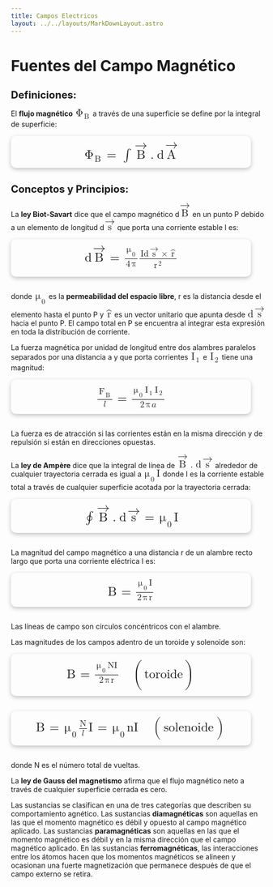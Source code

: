```yaml
---
title: Campos Electricos
layout: ../../layouts/MarkDownLayout.astro
---
```


## **Fuentes del Campo Magnético**

### **Definiciones:**
El **flujo magnético** <math xmlns="http://www.w3.org/1998/Math/MathML"><msubsup><mi mathvariant="normal">&#x3a6;</mi><mi mathvariant="normal">B</mi><mo>&#xA0;</mo></msubsup></math> a través de  una superficie se define por la
integral de superficie:

<div class="img-container">
  <math xmlns="http://www.w3.org/1998/Math/MathML"><msubsup><mi mathvariant="normal">&#x3a6;</mi><mi mathvariant="normal">B</mi><mo>&#xA0;</mo></msubsup><mo>=</mo><mo>&#x222b;</mo><mover accent='true'><mi mathvariant="normal">B</mi><mo>&#x2192;</mo></mover><mo>.</mo><mi mathvariant="normal">d</mi><mover accent='true'><mi mathvariant="normal">A</mi><mo>&#x2192;</mo></mover></math>
</div>

### **Conceptos y Principios:**
La **ley Biot-Savart** dice que el campo magnético d<math xmlns="http://www.w3.org/1998/Math/MathML"><mover accent='true'><mi mathvariant="normal">B</mi><mo>&#x2192;</mo></mover></math> en un punto P debido a un elemento de longitud d<math xmlns="http://www.w3.org/1998/Math/MathML"><mover accent='true'><mi mathvariant="normal">s</mi><mo>&#x2192;</mo></mover></math> que porta una corriente estable I es:

<div class="img-container">
  <math xmlns="http://www.w3.org/1998/Math/MathML"><mi mathvariant="normal">d</mi><mover accent='true'><mi mathvariant="normal">B</mi><mo>&#x2192;</mo></mover><mo>=</mo><mfrac><mrow><msubsup><mi mathvariant="normal">&#x3bc;</mi><mn>0</mn><mo>&#xA0;</mo></msubsup></mrow><mrow><mn>4</mn><mi mathvariant="normal">&#x3c0;</mi></mrow></mfrac><mfrac><mrow><mi mathvariant="normal">Id</mi><mover accent='true'><mi mathvariant="normal">s</mi><mo>&#x2192;</mo></mover><mo>&#xd7;</mo><mover accent='true'><mi mathvariant="normal">r</mi><mo>^</mo></mover></mrow><mrow><msubsup><mi mathvariant="normal">r</mi><mo>&#xA0;</mo><mn>2</mn></msubsup></mrow></mfrac></math>
</div>

donde <math xmlns="http://www.w3.org/1998/Math/MathML"><msubsup><mi mathvariant="normal">&#x3bc;</mi><mn>0</mn><mo>&#xA0;</mo></msubsup></math> es la **permeabilidad del espacio libre**, r es la distancia desde el elemento hasta el punto P y <math xmlns="http://www.w3.org/1998/Math/MathML"><mover accent='true'><mi mathvariant="normal">r</mi><mo>^</mo></mover></math> es un vector unitario que apunta desde <math xmlns="http://www.w3.org/1998/Math/MathML"><mi mathvariant="normal">d</mi><mover accent='true'><mi mathvariant="normal">s</mi><mo>&#x2192;</mo></mover></math>  hacia el punto P. El campo total en P se encuentra al integrar esta expresión en toda la distribución de corriente.

La fuerza magnética por unidad de longitud entre dos alambres paralelos separados por una distancia a y que porta corrientes <math xmlns="http://www.w3.org/1998/Math/MathML"><msubsup><mi mathvariant="normal">I</mi><mn>1</mn><mo>&#xA0;</mo></msubsup></math> e <math xmlns="http://www.w3.org/1998/Math/MathML"><msubsup><mi mathvariant="normal">I</mi><mn>2</mn><mo>&#xA0;</mo></msubsup></math> tiene una magnitud:

<div class="img-container">
  <math xmlns="http://www.w3.org/1998/Math/MathML"><mfrac><mrow><msubsup><mi mathvariant="normal">F</mi><mi mathvariant="normal">B</mi><mo>&#xA0;</mo></msubsup></mrow><mi mathvariant="script">l</mi></mfrac><mo>=</mo><mfrac><mrow><msubsup><mi mathvariant="normal">&#x3bc;</mi><mn>0</mn><mo>&#xA0;</mo></msubsup><msubsup><mi mathvariant="normal">I</mi><mn>1</mn><mo>&#xA0;</mo></msubsup><msubsup><mi mathvariant="normal">I</mi><mn>2</mn><mo>&#xA0;</mo></msubsup></mrow><mrow><mn>2</mn><mi mathvariant="normal">&#x3c0;</mi><mi mathvariant="script">a</mi></mrow></mfrac></math>
</div>

La fuerza es de atracción si las corrientes están en la misma dirección y de repulsión si están en direcciones opuestas.

La **ley de Ampère** dice que la integral de línea de <math xmlns="http://www.w3.org/1998/Math/MathML"><mover accent='true'><mi mathvariant="normal">B</mi><mo>&#x2192;</mo></mover><mo>.</mo><mi mathvariant="normal">d</mi><mover accent='true'><mi mathvariant="normal">s</mi><mo>&#x2192;</mo></mover></math> alrededor de cualquier trayectoria cerrada es igual a <math xmlns="http://www.w3.org/1998/Math/MathML"><msubsup><mi mathvariant="normal">&#x3bc;</mi><mn>0</mn><mo>&#xA0;</mo></msubsup><mi mathvariant="normal">I</mi></math>  donde I es la corriente estable total a través de cualquier superficie acotada por la trayectoria cerrada:

<div class="img-container">
  <math xmlns="http://www.w3.org/1998/Math/MathML"><mo>&#x222e;</mo><mover accent='true'><mi mathvariant="normal">B</mi><mo>&#x2192;</mo></mover><mo>.</mo><mi mathvariant="normal">d</mi><mover accent='true'><mi mathvariant="normal">s</mi><mo>&#x2192;</mo></mover><mo>=</mo><msubsup><mi mathvariant="normal">&#x3bc;</mi><mn>0</mn><mo>&#xA0;</mo></msubsup><mi mathvariant="normal">I</mi></math>
</div>

La magnitud del campo magnético a una distancia r de un alambre recto largo que porta una corriente eléctrica I es:

<div class="img-container">
  <math xmlns="http://www.w3.org/1998/Math/MathML"><mi mathvariant="normal">B</mi><mo>=</mo><mfrac><mrow><msubsup><mi mathvariant="normal">&#x3bc;</mi><mn>0</mn><mo>&#xA0;</mo></msubsup><mi mathvariant="normal">I</mi></mrow><mrow><mn>2</mn><mi mathvariant="normal">&#x3c0;</mi><mi mathvariant="normal">r</mi></mrow></mfrac></math>
</div>

Las líneas de campo son círculos concéntricos con el alambre.

Las magnitudes de los campos adentro de un toroide y solenoide son:

<div class="img-container">
  <math xmlns="http://www.w3.org/1998/Math/MathML"><mi mathvariant="normal">B</mi><mo>=</mo><mfrac><mrow><msubsup><mi mathvariant="normal">&#x3bc;</mi><mn>0</mn><mo>&#xA0;</mo></msubsup><mi mathvariant="normal">NI</mi></mrow><mrow><mn>2</mn><mi mathvariant="normal">&#x3c0;</mi><mi mathvariant="normal">r</mi></mrow></mfrac><mo>&#xA0;</mo><mo>(</mo><mi mathvariant="normal">toroide</mi><mo>)</mo></math>
</div>

<div class="img-container">
  <math xmlns="http://www.w3.org/1998/Math/MathML"><mi mathvariant="normal">B</mi><mo>=</mo><msubsup><mi mathvariant="normal">&#x3bc;</mi><mn>0</mn><mo>&#xA0;</mo></msubsup><mfrac><mi mathvariant="normal">N</mi><mi mathvariant="script">l</mi></mfrac><mi mathvariant="normal">I</mi><mo>=</mo><msubsup><mi mathvariant="normal">&#x3bc;</mi><mn>0</mn><mo>&#xA0;</mo></msubsup><mi mathvariant="normal">nI</mi><mo>&#xA0;</mo><mo>(</mo><mi mathvariant="normal">solenoide</mi><mo>)</mo></math>
</div>

donde N es el número total de vueltas.

La **ley de Gauss del magnetismo** afirma que el flujo magnético neto a través de cualquier superficie cerrada es cero.

Las sustancias se clasifican en una de tres categorías que describen su comportamiento  agnético. Las sustancias **diamagnéticas** son aquellas en las que el momento magnético es  débil y opuesto al campo magnético aplicado. Las sustancias **paramagnéticas** son aquellas en las que el momento magnético es débil y en la misma dirección que el campo magnético aplicado. En las sustancias **ferromagnéticas**, las interacciones entre los átomos hacen que los momentos magnéticos se alineen y ocasionan una fuerte magnetización que permanece después de que el campo externo se retira.

<style>
  h2{
    color: var(--primary-color);
    width: 100%;
    text-align: left;
    font-size: 30px;
    margin-bottom: 20px;
    font-weight: 700;
  }
  h3{
    width: 100%;
    text-align: left;
    margin-bottom: 10px;
    font-size: 20px;
    font-weight: 500;
    color: var(--font-color)
  }
  p{
    width: 100%;
    text-align: left;
    margin-bottom: 10px;
    font-weight: 400;
    color: var(--snd-font-color)
  }
  ul{
    width: 90%;
    margin: 0 0 20px 0;
  }
  li{
    margin-top: 5px;
  }
  math{
    font-weight: 500;
    font-size: 20px;
  }
  mi,
  mo,
  msubsup,
  mfrac,
  mrow,
  mn{
    margin: 1px;
  }
  .img-container{
    display: flex;
    align-items: center;
    justify-content: center;
    width: 90%;
    padding: 10px;
		background-color: var(--snd-bg-color);
    border-radius: 10px;
    margin: 15px 0 30px 0;
    box-shadow: rgba(0, 0, 0, 0.24) 0px 3px 8px;
    transition: all 300ms ease-in-out;
  }
  .img-container:hover{
    transform: scale(1.07);
    border: 1px solid var(--primary-color)
  }
  .img-container img{
    max-width: 90%;
    border-radius: 10px;
  }
  .img-container math{
    font-size: 25px;
    color: var(--primary-color)
  }
</style>